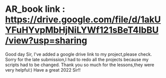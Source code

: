 # AR_book link : https://drive.google.com/file/d/1akUYFuHYvpMbHjNiLYWf121sBeT4IbBU/view?usp=sharing
Good day Sir,
I've added a google drive link to my project,please check.
Sorry for the late submission,I had to redo all the projects because my scripts had to be changed.
Thank you so much for the lessons,they were very helpful:)
Have a great 2022 Sir!! 
